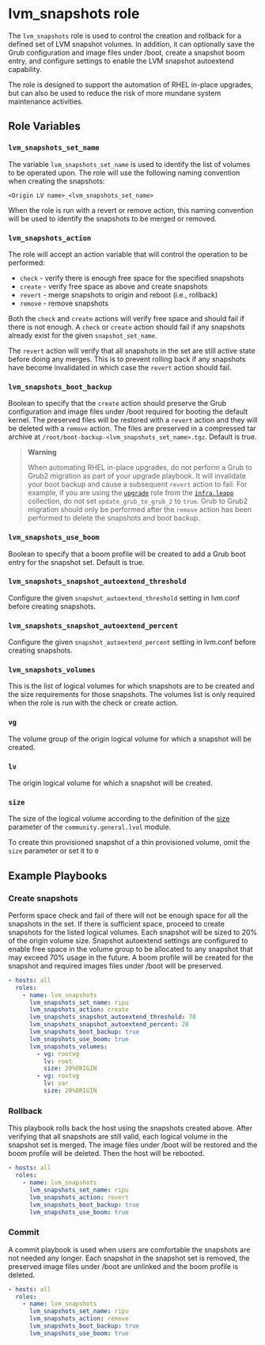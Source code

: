 # lvm_snapshots role


The `lvm_snapshots` role is used to control the creation and rollback for a defined set of LVM snapshot volumes. In addition, it can optionally save the Grub configuration and image files under /boot, create a snapshot boom entry, and configure settings to enable the LVM snapshot autoextend capability.

The role is designed to support the automation of RHEL in-place upgrades, but can also be used to reduce the risk of more mundane system maintenance activities.

## Role Variables

### `lvm_snapshots_set_name`

The variable `lvm_snapshots_set_name` is used to identify the list of volumes to be operated upon. The role will use the following naming convention when creating the snapshots:

`<Origin LV name>_<lvm_snapshots_set_name>`

When the role is run with a revert or remove action, this naming convention will be used to identify the snapshots to be merged or removed.

### `lvm_snapshots_action`

The role will accept an action variable that will control the operation to be performed:

- `check` - verify there is enough free space for the specified snapshots
- `create` - verify free space as above and create snapshots
- `revert` - merge snapshots to origin and reboot (i.e., rollback)
- `remove` - remove snapshots

Both the `check` and `create` actions will verify free space and should fail if there is not enough. A `check` or `create` action should fail if any snapshots already exist for the given `snapshot_set_name`.

The `revert` action will verify that all snapshots in the set are still active state before doing any merges. This is to prevent rolling back if any snapshots have become invalidated in which case the `revert` action should fail.

### `lvm_snapshots_boot_backup`

Boolean to specify that the `create` action should preserve the Grub configuration and image files under /boot required for booting the default kernel. The preserved files will be restored with a `revert` action and they will be deleted with a `remove` action. The files are preserved in a compressed tar archive at `/root/boot-backup-<lvm_snapshots_set_name>.tgz`. Default is true.

> **Warning**
>
> When automating RHEL in-place upgrades, do not perform a Grub to Grub2 migration as part of your upgrade playbook. It will invalidate your boot backup and cause a subsequent `revert` action to fail. For example, if you are using the [`upgrade`](https://github.com/redhat-cop/infra.leapp/tree/main/roles/upgrade#readme) role from the [`infra.leapp`](https://github.com/redhat-cop/infra.leapp) collection, do not set `update_grub_to_grub_2` to `true`. Grub to Grub2 migration should only be performed after the `remove` action has been performed to delete the snapshots and boot backup.

### `lvm_snapshots_use_boom`

Boolean to specify that a boom profile will be created to add a Grub boot entry for the snapshot set. Default is true.

### `lvm_snapshots_snapshot_autoextend_threshold`

Configure the given `snapshot_autoextend_threshold` setting in lvm.conf before creating snapshots.

### `lvm_snapshots_snapshot_autoextend_percent`

Configure the given `snapshot_autoextend_percent` setting in lvm.conf before creating snapshots.

### `lvm_snapshots_volumes`

This is the list of logical volumes for which snapshots are to be created and the size requirements for those snapshots. The volumes list is only required when the role is run with the check or create action.

### `vg`

The volume group of the origin logical volume for which a snapshot will be created.

### `lv`

The origin logical volume for which a snapshot will be created.

### `size`

The size of the logical volume according to the definition of the
[size](https://docs.ansible.com/ansible/latest/collections/community/general/lvol_module.html#parameter-size)
parameter of the `community.general.lvol` module.

To create thin provisioned snapshot of a thin provisioned volume, omit the `size` parameter or set it to `0`

## Example Playbooks

### Create snapshots

Perform space check and fail of there will not be enough space for all the snapshots in the set. If there is sufficient space, proceed to create snapshots for the listed logical volumes. Each snapshot will be sized to 20% of the origin volume size. Snapshot autoextend settings are configured to enable free space in the volume group to be allocated to any snapshot that may exceed 70% usage in the future. A boom profile will be created for the snapshot and required images files under /boot will be preserved.

```yaml
- hosts: all
  roles:
    - name: lvm_snapshots
      lvm_snapshots_set_name: ripu
      lvm_snapshots_action: create
      lvm_snapshots_snapshot_autoextend_threshold: 70
      lvm_snapshots_snapshot_autoextend_percent: 20
      lvm_snapshots_boot_backup: true
      lvm_snapshots_use_boom: true
      lvm_snapshots_volumes:
        - vg: rootvg
          lv: root
          size: 20%ORIGIN
        - vg: rootvg
          lv: var
          size: 20%ORIGIN
```

### Rollback

This playbook rolls back the host using the snapshots created above. After verifying that all snapshots are still valid, each logical volume in the snapshot set is merged. The image files under /boot will be restored and the boom profile will be deleted. Then the host will be rebooted.

```yaml
- hosts: all
  roles:
    - name: lvm_snapshots
      lvm_snapshots_set_name: ripu
      lvm_snapshots_action: revert
      lvm_snapshots_boot_backup: true
      lvm_snapshots_use_boom: true
```

### Commit

A commit playbook is used when users are comfortable the snapshots are not needed any longer. Each snapshot in the snapshot set is removed, the preserved image files under /boot are unlinked and the boom profile is deleted.

```yaml
- hosts: all
  roles:
    - name: lvm_snapshots
      lvm_snapshots_set_name: ripu
      lvm_snapshots_action: remove
      lvm_snapshots_boot_backup: true
      lvm_snapshots_use_boom: true
```
